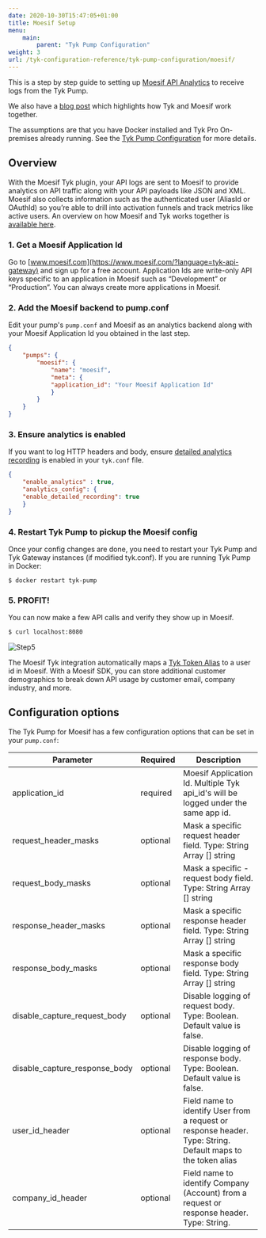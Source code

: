 ```yaml
---
date: 2020-10-30T15:47:05+01:00
title: Moesif Setup
menu:
    main:
        parent: "Tyk Pump Configuration"
weight: 3 
url: /tyk-configuration-reference/tyk-pump-configuration/moesif/
---
```


This is a step by step guide to setting up [Moesif API Analytics](https://www.moesif.com/solutions/track-api-program?language=tyk-api-gateway) to receive logs from the Tyk Pump.

We also have a [blog post](https://tyk.io/tyk-moesif-the-perfect-pairing/) which highlights how Tyk and Moesif work together.

The assumptions are that you have Docker installed and Tyk Pro On-premises already running.
See the [Tyk Pump Configuration](/docs/tyk-configuration-reference/tyk-pump-configuration/tyk-pump-configuration/) for more details.


## Overview 
With the Moesif Tyk plugin, your API logs are sent to Moesif to provide analytics on API traffic along with your API payloads like JSON and XML. Moesif also collects information such as the authenticated user (AliasId or OAuthId) so you’re able to drill into activation funnels and track metrics like active users. An overview on how Moesif and Tyk works together is [available here](https://tyk.io/tyk-moesif-the-perfect-pairing/).

### 1. Get a Moesif Application Id

Go to [www.moesif.com](https://www.moesif.com/?language=tyk-api-gateway) and sign up for a free account. 
Application Ids are write-only API keys specific to an application in Moesif such as “Development” or “Production”. You can always create more applications in Moesif. 

### 2. Add the Moesif backend to pump.conf

Edit your pump's `pump.conf` and Moesif as an analytics backend along with your Moesif Application Id you obtained in the last step. 

```json
{
    "pumps": {
        "moesif": {
            "name": "moesif",
            "meta": {
            "application_id": "Your Moesif Application Id"
            }
        }
    }
}
```

### 3. Ensure analytics is enabled
If you want to log HTTP headers and body, ensure [detailed analytics recording](https://tyk.io/docs/analytics-and-reporting/useful-debug-modes/) is enabled 
in your `tyk.conf` file.

```json
{
    "enable_analytics" : true,
    "analytics_config": {
    "enable_detailed_recording": true
    }
}
```

### 4. Restart Tyk Pump to pickup the Moesif config

Once your config changes are done, you need to restart your Tyk Pump and Tyk Gateway instances (if modified tyk.conf). 
If you are running Tyk Pump in Docker:

`$ docker restart tyk-pump`

### 5. PROFIT!

You can now make a few API calls and verify they show up in Moesif.

```bash
$ curl localhost:8080
```
![Step5](/docs/img/pump/moesif_step5.png)

The Moesif Tyk integration automatically maps a [Tyk Token Alias](https://tyk.io/simpler-usage-tracking-token-aliases-tyk-cloud/) to a user id in Moesif. With a Moesif SDK, you can store additional customer demographics to break down API usage by customer email, company industry, and more.

## Configuration options

The Tyk Pump for Moesif has a few configuration options that can be set in your `pump.conf`:

|Parameter|Required|Description|
|---------|---------|-----------|
|application_id|required|Moesif Application Id. Multiple Tyk api_id's will be logged under the same app id.|
|request_header_masks|optional|Mask a specific request header field. Type: String Array [] string|
|request_body_masks|optional|Mask a specific - request body field. Type: String Array [] string|
|response_header_masks|optional|Mask a specific response header field. Type: String Array [] string|
|response_body_masks|optional|Mask a specific response body field. Type: String Array [] string|
|disable_capture_request_body|optional|Disable logging of request body. Type: Boolean. Default value is false.|
|disable_capture_response_body|optional|Disable logging of response body. Type: Boolean. Default value is false.|
|user_id_header|optional|Field name to identify User from a request or response header. Type: String. Default maps to the token alias|
|company_id_header|optional|Field name to identify Company (Account) from a request or response header. Type: String.|
